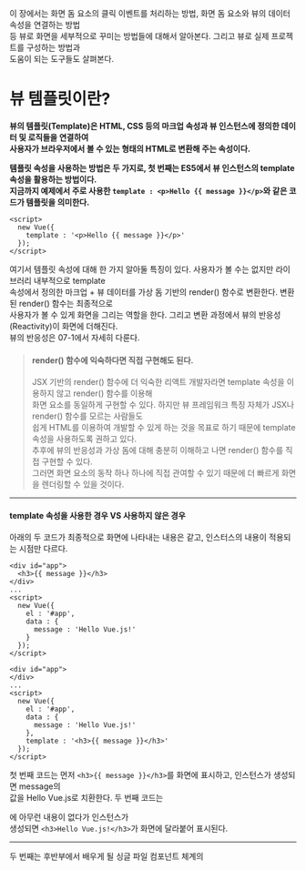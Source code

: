 이 장에서는 화면 돔 요소의 클릭 이벤트를 처리하는 방법, 화면 돔 요소와 뷰의 데이터 속성을 연결하는 방법  
등 뷰로 화면을 세부적으로 꾸미는 방법들에 대해서 알아본다. 그리고 뷰로 실제 프로젝트를 구성하는 방법과  
도움이 되는 도구들도 살펴본다.  

# 뷰 템플릿이란?
**뷰의 템플릿(Template)은 HTML, CSS 등의 마크업 속성과 뷰 인스턴스에 정의한 데이터 및 로직들을 연결하여  
사용자가 브라우저에서 볼 수 있는 형태의 HTML로 변환해 주는 속성이다.**   
  
**템플릿 속성을 사용하는 방법은 두 가지로, 첫 번째는 ES5에서 뷰 인스턴스의 template 속성을 활용하는 방법이다.  
지금까지 예제에서 주로 사용한 `template : <p>Hello {{ message }}</p>`와 같은 코드가 템플릿을 의미한다.**  

```
<script>
  new Vue({
    template : '<p>Hello {{ message }}</p>'
  });
</script>
```

여기서 템플릿 속성에 대해 한 가지 알아둘 특징이 있다. 사용자가 볼 수는 없지만 라이브러리 내부적으로 template  
속성에서 정의한 마크업 + 뷰 데이터를 가상 돔 기반의 render() 함수로 변환한다. 변환된 render() 함수는 최종적으로  
사용자가 볼 수 있게 화면을 그리는 역할을 한다. 그리고 변환 과정에서 뷰의 반응성(Reactivity)이 화면에 더해진다.   
뷰의 반응성은 07-1에서 자세히 다룬다.   

> #### render() 함수에 익숙하다면 직접 구현해도 된다.  
> JSX 기반의 render() 함수에 더 익숙한 리액트 개발자라면 template 속성을 이용하지 않고 render() 함수를 이용해  
> 화면 요소를 동일하게 구현할 수 있다. 하지만 뷰 프레임워크 특징 자체가 JSX나 render() 함수를 모르는 사람들도  
> 쉽게 HTML를 이용하여 개발할 수 있게 하는 것을 목표로 하기 때문에 template 속성을 사용하도록 권하고 있다.   
> 추후에 뷰의 반응성과 가상 돔에 대해 충분히 이해하고 나면 render() 함수를 직접 구현할 수 있다.  
> 그러면 화면 요소의 동작 하나 하나에 직접 관여할 수 있기 때문에 더 빠르게 화면을 렌더링할 수 있을 것이다.  

---
#### template 속성을 사용한 경우 VS 사용하지 않은 경우  
아래의 두 코드가 최종적으로 화면에 나타내는 내용은 같고, 인스터스의 내용이 적용되는 시점만 다르다.   
``` 
<div id="app">
  <h3>{{ message }}</h3>
</div>
...
<script>
  new Vue({
    el : '#app',
    data : {
      message : 'Hello Vue.js!'
    }
  });
</script>
```
```
<div id="app">
</div>
...
<script>
  new Vue({
    el : '#app',
    data : {
      message : 'Hello Vue.js!'
    },
    template : '<h3>{{ message }}</h3>'
  });
</script>
```
첫 번째 코드는 먼저 `<h3>{{ message }}</h3>`를 화면에 표시하고, 인스턴스가 생성되면 message의  
값을 Hello Vue.js로 치환한다. 두 번째 코드는 <div id="app">에 아무런 내용이 없다가 인스턴스가  
생성되면 `<h3>Hello Vue.js!</h3>`가 화면에 달라붙어 표시된다. 

--- 
  
두 번째는 후반부에서 배우게 될 싱글 파일 컴포넌트 체계의 <template> 코드를 활용하는 방법이다.  
ES5 문법은 지금까지 계속 실습해 왔기 때문에 익숙하겠지만 싱글 파일 컴포넌트 체계의 <template>  
코드 형식은 아직 낯설 것이다. 이 부분은 뒤에서 자세히 살펴본다.   
```
<!-- ES6 : 싱글 파일 컴포넌트 체계 -->
<template>
  <p>Hello {{ message }}</p>
</template>
```

템플릿에서 사용하는 뷰의 속성과 문법은 다음과 같다. 차례로 하나씩 살펴보자.  
- 데이터 바인딩
- 자바스크립트 표현식
- 디렉티브
- 이벤트 처리
- 고급 템플릿 기법
  
# 데이터 바인딩
데이터 바인딩(Data Binding)은 HTML 화면 요소를 뷰 인스턴스의 데이터와 연결하는 것을 의미한다.   
주요 문법으로는 {{}} 문법과 v-bind 속성이 있다.   

## {{}}- 콧수염 괄호
{{}}는 뷰 인스턴스의 데이터를 HTML 태그에 연결하는 가장 기본적인 텍스트 삽입 방식이다.  
{{}}는 모양이 콧수염과 비슷하다고 하여 콧수염 괄호라고 부른다. 뷰뿐만 아니라 다른 언어나  
프레임워크에서도 자주 사용되는 템플릿 문법(template syntax)이다.  
앞의 예제에서 계속 다뤘기 때문에 많이 익숙하겠지만 간단히 형식을 정리하면 다음과 같다.   
   
아래 코드는 data 속성의 message 속성 값인 Hello Vue.js!를 `<div>` 태그 안의 {{ message }}에  
연결하여 화면에 나타내는 코드이다. 여기서 만약 data 속성의 message 값이 바뀌면 뷰 반응성에 의해  
화면이 자동으로 갱신된다.   
```
<div id="app">
  {{ message }}
</div>

<script>
    new Vue({
      el : '#app',
      data : {
        message : 'Hello Vue.js!'
      }
    });
</script>
```

만약 뷰 데이터가 변경되어도 값을 바꾸고 싶지 않다면 오른쪽과 같이 v-once 속성을 사용한다.  
```
<div id="app" v-once>
  {{ message }}
</div>
```
  
## v-bind
v-bind는 아이디, 클래스, 스타일 등의 HTML 속성(attibutes) 값에 뷰 데이터 값을 연결할 때 사용하는  
데이터 연결 방식이다. 형식은 v-bind 속성으로 지정할 HTML 속성이나 props 속성 앞에 접두사로 붙여준다.  

```
<html>
    <head>
        <title>Vue template - Data Binding</title>
    </head>
    <body>
        <div id="app">
            <p v-bind:id="idA">아이디 바인딩</p>
            <p v-bind:class="classA">클래스 바인딩</p>
            <p v-bind:style="styleA">스타일 바인딩</p>
        </div>
        <script src="https://cdn.jsdelivr.net/npm/vue@2.5.2/dist/vue.js"></script>
        <script>
            new Vue({
                el : '#app',
                data : {
                    idA : 10,
                    classA : 'container',
                    styleA : 'color : blue' 
                }
            });
        </script>
    </body>
</html> 
```
이 코드는 HTML의 기본 속성인 id, class, style 앞에 v-bind:를 붙여서 뷰 인스턴스에 정의한  
데이터 속성과 연결하여 화면에 나타내는 예제이다. 코드를 실행하면 데이터의 값이 각 <p> 태그에  
연결되어 화면에 나타난다.   
![image](https://user-images.githubusercontent.com/33191974/149125145-8938bbb2-dbd0-45d0-8c89-ff6457ba5a62.png)    

실행 결과 화면을 보면 데이터 속성의 idA, classA, styleA 값이 화면의 요소에 각각 연결되어   
나타난 것을 확인할 수 있다. 특히 styleA 속성은 스타일 값이 적용되면서 바로 화면에 반영되어  
나타난다.   
    
추가로 v-bind:문법을 :로 간소화 할 수 있다. 예를 들어, v-bind:id와 :id는 같은 동작을 한다.     
이처럼 약식 문법을 사용할 때는 기본 문법과 약식 문법을 혼용해서 사용하지 않는 것이 좋다.   
또한 뷰 코드가 전반적으로 v- 접두사를 붙이는 형태이기 때문에 가급적 v-bind 속성을 이용하는  
것이 기존 HTML 문법과 구분도 되고 다른 사람이 코드를 파악하기도 쉽다.   

# 자바스크립트 표현식
뷰의 템플릿에서도 자바스크립트 표현식을 쓸 수 있다. 데이터 바인딩 방법 중 하나인 {{}}안에  
자바스크립트 표현식을 넣으면 된다. 이 전의 예제들은 단순하게 {{}}로 data 속성의 message만  
연결하여 표현했다. 다음 예제코드에서는 message 값을 화면에 나타낼 때 간단한 자바스크립트  
연산을 이용하여 다양한 결과를 표현한다.   

```
<html>
    <head>
        <title>Vue template - Data Binding</title>
    </head>
    <body>
        <div id="app">
           <p>{{ message }}</p>
           <p>{{ message + "!!!" }}</p>
           <p>{{ message.split('').reverse().join('') }}</p>
        </div>
        <script src="https://cdn.jsdelivr.net/npm/vue@2.5.2/dist/vue.js"></script>
        <script>
            new Vue({
                el : '#app',
                data : {
                    message : 'Hello Vue.js!'
                }
            });
        </script>
    </body>
</html>
```
첫 번째 `<p>` 태그는 message의 값 Hello Vue.js!를 그대로 출력한다. 두 번째 `<p>` 태그는  
message 값에 문자열 !!!를 추가하여 출력하기 때문에 Hello Vue.js!!!가 출력된다. 세 번째  
`<p>` 태그는 문자열 Hello Vue.js!의 순서를 바꿔 !sj.euV olleH로 출력한다. 문자열 순서를  
바꾸기 위해 자바스크립트 내장 API를 사용했다.  
![image](https://user-images.githubusercontent.com/33191974/149126719-e22bbb20-afa5-4578-87ce-78f99ed28174.png)  

이와 같이 자바스크립트 표현식을 이용하면 데이터를 원하는 형태로 표현할 수 있다.  
  
## 자바스크립트 표현식에서 주의할 점
자바스크립트 표현식을 사용할 때 주의할 점이 두 가지 있다. 첫째, 자바스크립트의 선언문과  
분기 구문은 사용할 수 없다. 둘째, 복잡한 연산은 인스턴스 안에서 처리하고 화면에는 간단한  
연산 결과만 표시해야 한다. 다음 예제 코드를 살펴보자.   

```
<html>
    <head>
        <title>Vue template - Data Binding</title>
    </head>
    <body>
        <div id="app">
            <!-- X, 선언문은 사용 불가능 -->
            {{ var a = 10; }}
            <!-- X, 분기 구문은 사용 불가능 -->
            {{ if (true) { return 100} }}
            <!-- O, 삼항 연산자로 표현 가능 -->
            {{ true ? 100 : 0 }}

            <!-- X, 복잡한 연산은 인스턴스 안에서 수행 -->
            {{ message.split('').reverse().join('') }}
            <!-- O, 스크립트에서 computed 속성으로 계산한 후 최종 값만 표현 -->
            {{ reversedMessage }}
        </div>
        <script src="https://cdn.jsdelivr.net/npm/vue@2.5.2/dist/vue.js"></script>
        <script>
            new Vue({
                el : '#app',
                data : {
                    message : 'Hello Vue.js!'
                },
                //데이터 속성을 자동으로 계산해 주는 속성
                computed : {
                    //{{ reversedMessage }}에 표현되기 전에 연산을 수행하는 함수
                    reversedMessage : function() {
                        return this.message.split('').reverse().join('');
                    }
                }
            });
        </script>
    </body>
</html>
```
{{ var a = 10; }}은 자바스크립트 선언문이고, {{ if (true) { return 100 } }}은   
구문이므로 브라우저로 실행하면 오류가 발생한다. 만약 분기 구문과 동일한 로직을 처리하고  
싶으면 자바스크립트의 삼항 연산자를 사용한다. 따라서 {{ if (true) { return 100 } }}에  
삼항 연산자를 적용한 {{ true ? 100 : 0 }}으로 대체할 수 있다.  
    
그리고 message의 텍스트 값을 역순으로 변환하는 연산은 HTML 단에서 수행하지 않고,  
자바스크립트 단에서 computed 속성을 이용하여 계산한 후 최종 결과 값만 표시한다.  
뷰에서 이러한 방식을 권하는 이유는 HTML에 최종적으로 표현될 값만 나타내고, 데이터의  
기본 연산은 자바스크립트 단에서 함으로써 화면단 코드의 가독성을 높일 수 있기 때문이다.  
이렇게 되면 화면단 코드를 훨씬 빠르게 읽을 수 있어 화면의 UI 구조를 쉽게 파악할 수 있다.  
    
또한 반복적인 연산에 대해서는 미리 계산하여 저장해 놓고, 필요할 때 바로 불러오는   
캐싱(caching) 효과를 얻을 수 있다. 캐싱이란 데이터나 값을 임시 장소에 미리 복사해 놓는 동작이다.  
일반적으로 데이터에 접근하는 시간이나 값을 다시 계산하는 시간이 오래 걸릴 때 해당 값을 미리  
임시 장소에 저장해놓고 필요할 때 바로 불러올 수 있기 때문에 수행 시간이 훨씬 빠르다.  
computed 속성의 캐싱 효과에 대해서는 뒤에서 자세히 살펴본다.   

# 디렉티브
뷰 디렉티브(Directive)란 HTML 태그 안에 v- 접두사를 가지는 모든 속성들을 의미한다.  
앞에서 배운 v-bind 속성도 디렉티브에 해당된다. 디렉티브의 형식은 다음과 같다.   

```
<a v-if="flag">두잇 Vue.js</a>  
```

위 `<a>` 태그는 뷰 인스턴스 데이터 속성에 정의된 flag 값에 따라 보이기도 하고 안 보이기도 한다.  
flag 값이 참(true)이면 '두잇 Vue.js' 텍스트가 화면에 보일 것이고, 값이 거짓(false)이면  
`<a>` 전체가 표시되지 않아 텍스트가 화면에서 보이지 않는다.  
  
디렉티브는 화면의 요소를 더 쉽게 조작하기 위해 사용하는 기능이다. 뷰의 데이터 값이 변경되었을  
때 화면의 요소들이 리액티브(Reactive)하게 반응하여 변경된 데이터 값에 따라 갱신된다.  
이런 식으로 화면의 요소를 직접 제어할 필요없이 뷰의 디렉티브를 활용하여 화면 요소들을  
조작할 수 있다. 참고로 뷰 디렉티브와 같은 방식으로 앵귤러와 리액트에서도 프레임워크 자체적으로  
화면 요소를 조작한다.    
  
그러면 동적인 웹 앱을 구현할 때 자주 사용하는 주요 디렉티브를 살펴보자.   
(디렉티브 이름 | 역할)  
- v-if : 지정한 뷰 데이터 값의 참, 거짓 여부에 따라 해당 HTML 태그를 화면에 표시하거나  
표시하지 않는다.  
- v-for : 지정한 뷰 데이터의 개수만큼 해당 HTML 태그를 반복 출력한다.   
- v-show : v-if와 유사하게 데이터의 진위 여부에 따라 해당 HTML 태그를 화면에 표시하거나   
표시하지 않는다. 다만, v-if는 해당 태그를 완전히 삭제하지만 v-show는 css 효과만   
display:none;으로 주어 실제 태그는 남아 있고 화면 상으로만 보이지 않는다.  
- v-bind : HTML 태그의 기본 속성과 뷰 데이터 속성을 연결한다.   
- v-on : 화면 요소의 이벤트를 감지하여 처리할 때 사용한다. 예를 들어, v-on:click은   
해당 태그의 클릭 이벤트를 감지하여 특정 메서드를 실행할 수 있다.   
- v-model : 폼(form)에서 주로 사용되는 속성이다. 폼에 입력한 값을 뷰 인스턴스의 데이터와   
즉시 동기화한다. 화면에 입력된 값을 저장하여 서버에 보내거나 watch와 같은 고급 속성을  
이용하여 추가 로직을 수행할 수 있다. `<input>`, `<select>`, `<textarea>` 태그에만  
사용할 수 있다.   
  
그럼 각 디렉티브의 동작을 코드로 확인해보자.  

```  
<html>
    <head>
        <title>Vue Template - Directives</title>
    </head>
    <body>
        <div id="app">
            <!-- 
                1. v-if : 분기 처리의 조건 값인 flag 값이 true이므로 
                '두잇 Vue.js' 텍스트를 화면에 표시한다.
            -->
            <a v-if="flag">두잇 Vue.js</a>
            <ul>
                <!-- 
                    2. v-for : 뷰 데이터 systems는 android, ios, window의  
                    총 3개의 값을 가지는 배열이다. 이 배열의 요소개수만큼 <li>  
                    태그가 반복되어 {{ system }}으로 각 요소의 값을 화면에 표시한다.                        
                 -->
                <li v-for="system in systems">{{ system }}</li>
            </ul>
            <!-- 
                3. v-show : v-if와 마찬가지로 flag 값이 true이므로 '두잇 Vue.js'를 
                화면에 표시한다.
             -->
            <p v-show="flag">두잇 Vue.js</p>
            <!-- 
                4. v-bind : HTML 태그의 id 속성을 뷰 데이터에 선언한 uid 값과 연결하여   
                화면에 표시한다. 
             -->
            <h5 v-bind:id="uid">뷰 입문서</h5>
            <!-- 
                5. v-on : [경고 창 버튼]을 클릭했을 때 해당 이벤트를 감지하여 
                methods 속성에 선언한 popupAlert() 메서드를 수행한다.
                결과적으로 브라우저 기본 경고 창을 연다. 
             -->
            <button v-on:click="popupAlert">경고 창 버튼</button>
        </div>

        <script src="https://cdn.jsdelivr.net/npm/vue@2.5.2/dist/vue.js"></script>
        <script>
            new Vue({
                el : '#app',
                data : {
                    //1
                    flag : true,
                    //2
                    systems : ['android', 'ios', 'window'],
                    //4
                    uid : 10
                },
                methods : {
                    //5
                    popupAlert : function() {
                        return alert('경고 창 표시');
                    }
                }
            });
        </script>
    </body>
</html>  
```
  
![image](https://user-images.githubusercontent.com/33191974/149132403-95bebec1-ae1c-4056-ac04-f2dd775e6adf.png)  
위 결과 화면에서 [경고 창 버튼]을 클릭해서 실제로 경고 창이 열리는지 확인한다. 그리고 flag  
값을 변경하고 크롬 개발자 도구로 화면 요소 검사를 했을 때 <p>두잇 Vue.js</p>에 어떤 변화가  
있는지 확인해보자.   
  
> #### 앵귤러 디렉티브와 뷰 디렉티브   
> 앵귤러에서 사용하는 디렉티브 역시 뷰의 디렉티브와 비슷한 역할을 한다.  
> 개발자가 돔 요소를 직접 제어하지 않고 프레임워크에서 돔 요소 제어 권한을 위임하는 것이다.  
> 물론 필요에 따라 앵귤러나 뷰 모두 개발자가 직접 돔 요소에 접근할 수는 있지만 프레임워크에서  
> 권하지는 않는다. 또한 앵귤러와 뷰 모두 형식과 기능을 직접 제작해서 사용할 수 있다.  
  
# 이벤트 처리
웹 앱에서 사용자의 클릭이나 키보드 입력과 같은 이벤트를 처리하는 것은 당연하다.  
뷰 역시 화면에서 발생한 이벤트를 처리하기 위해 v-on 디렉티브와 methods 속성을 활용한다.   
제이쿼리 못지않게 뷰도 이벤트 처리가 매우 간단하다. 그럼 다음 코드로 간단한 버튼 클릭  
이벤트를 처리해보자.  

```
...
<button v-on:click="clickBtn">클릭</button>
...
<script>
  methods : {
    clickBtn : function() {
      alert('clicked');
    }
  }
</script>
```
  
위 코드는 `<button>` 태그에 `v-on:click` 디렉티브를 추가하여 `클릭` 버튼을 클릭하면 `clickBtn()`  
메서드가 실행되도록 지정했다. 따라서 `클릭` 버튼을 클릭하면 methods 속성의 `clickBtn()`  
메서드에 정의한 alert() 내장 API가 실행된다. 코드를 실행하여 결과를 확인해보자.  
![image](https://user-images.githubusercontent.com/33191974/149510867-f727fa60-3022-43ff-a9e1-d2de4e5237f3.png)   
그리고 v-on 디렉티브로 메서드를 호출할 때 아래와 같이 인자 값을 넘기는 방법도 있다.   
  
```
...
<button v-on:click="clickBtn(10)">클릭</button>  
...
<script>
  methods : {
    clickBtn : function(num) {
      alert('clicked' + num + ' times');
    }
  }
</script>
```
  
이전 예제와 다르게 이벤트가 발생할 때 호출될 메서드 이름이 clickBtn만 적지 않고, `clickBtn(10)`  
으로 적었다. 메서드에서도 마찬가지로 `clickBtn : function(num) { }`로 num 인자를 받을 수 있게  
구현했기 때문에 `클릭` 버튼을 클릭하면 넘겨받은 인자값이 10을 사용하여 경고창 메시지를  
생성한다.    
![image](https://user-images.githubusercontent.com/33191974/149511418-3b5c77ed-e9bc-44a9-b068-889a2037b923.png)  
마지막으로 event 인자를 이용해 화면 요소의 돔 이벤트에 접근해보자.  
  
```
...
<button v-on:click="clickBtn">클릭</button>
...
<script>
  methods : {
    clickBtn : function(event) {
      console.log(event);
    }
  }
</script>
```
  
HTML 태그에서` v-on:click`으로 호출하는 메서드에 인자를 전달하지 않아도 `clickBtn:   
function(event) {}`와 같이 event 인자를 정의하면 해당 돔 요소의 이벤트 객체에 접근할 수 있다.  
코드를 실행하고 `클릭` 버튼을 클릭하면 아래와 같은 결과 화면이 나온다.   
![image](https://user-images.githubusercontent.com/33191974/149512039-0b2c82a9-25f1-41e3-8ec5-6faaf68ee4f4.png)    

# 고급 템플릿 기법
고급 템플릿 기법은 실제 애플리케이션을 개발할 때 유용한 속성으로, 앞에서 배운 데이터 바인딩,   
디렉티브와 같은 기본적인 문법과 함께 사용한다.   
    
## computed 속성
데이터를 가공하는 등의 복잡한 연산은 뷰 인스턴스 안에서 하고 최종적으로 HTML에는 데이터를  
표현만 해야 한다고 설명했다. computed 속성은 이러한 데이터 연산들을 정의하는 영역이다.  
앞의 자바스크립트 표현식을 설명할 때 이미 아래의 예제를 살펴보았다.  

```
...
<div id="app">
  <p>{{ reverseMessage }}</p>
</div>
...
<script>
  new Vue({
    el : '#app',
    data : {
      message : 'Hello Vue.js!'
    },
    computed : {
      reverseMessage : function() {
        return this.message.split('').reverse().join('');
      }
    }
  });
</script>
```
  
HTML에 바로 {{ message.split('').reverse().join('') }}를 정의할 수도 있지만 앞의 코드처럼   
computed 속성인 reverseMessage를 활용하면 HTML 표현단의 코드가 더 깔끔해진다.  
그럼 더 쉽게 코드를 파악할 수 있을 것이다.   
   
computed 속성의 첫 번째 장점은 data 속성값의 변화에 따라 자동으로 다시 연산한다는 점이다.   
예를 들어, computed 속성에서 사용하고 있는 data 속성값이 변경되면 전체값을 다시 한 번   
계산한다. 두 번째 장점은 캐싱이다. 캐싱은 앞에서도 설명했지만 동일한 연산을 반복해서 하지 않기 위해  
연산의 결과값을 미리 저장하고 있다가 필요할 때 불러오는 동작이다. 여기서는 reverseMessage 값을  
한 번만 표현했지만 만약 화면의 여러 곳에 값을 표시해야 한다면 computed 속성의 reversedMessage()가  
미리 연산한 결과를 가지고 있다가 화면에 결과만 표시한다.   
  
여기서 캐싱의 특징을 정확히 이해하려면 methods 속성을 언급하지 않을 수 없으므로 methods 속성과  
computed 속성의 차이점을 알아보겠다.  
  
## computed 속성과 methods 속성의 차이점
일단 methods 속성과 computed 속성의 가장 큰 차이점은 methods 속성은 호출할 때만 해당 로직이 수행되고,  
computed 속성은 대상 데이터의 값이 변경되면 자동적으로 수행된다는 것이다. 다시 말해 수동적으로 데이터를  
갱신하느냐, 능동적으로 데이터를 갱신하느냐의 차이점이 있다.  
   
위 내용을 다음 예제 코드로 살펴보자.  
  
```
<html>
    <head>
        <title>Vue Template - Event Handling</title>
    </head>
    <body>
        <div id="app">
            <p>{{ message }}</p>
            <button v-on:click="reverseMsg">문자열 역순</button>
        </div>

        <script src="https://cdn.jsdelivr.net/npm/vue@2.5.2/dist/vue.js"></script>
        <script>
            new Vue({
                el : '#app',
                data : {
                    message : 'Hello Vue.js!'
                },
                methods : {
                    reverseMsg : function() {
                        this.message = this.message.split('').reverse().join('');
                        return this.message;
                    }
                } 
            });
        </script>
    </body>
</html>
```
  
위 코드는 앞에서 살펴본 computed 속성으로 문자열 순서를 바꾼 코드와 동일한 결과를 나타낸다.  
다만 차이점이 있다면 [문자열 역순] 버튼을 클릭했을 때만 문자열 순서를 역으로 변환한다는 것이다.  
![image](https://user-images.githubusercontent.com/33191974/149616068-91188cdb-2bb0-45ec-a86b-5b5968bc820d.png)  
![image](https://user-images.githubusercontent.com/33191974/149616073-f365f5b7-6ab3-4b3c-bf73-8584c55cb52e.png)  
위의 차이점을 인지한 상태에서 다시 캐싱 면에서 두 속성을 보면 methods 속성은 수행할 때마다 연산을 하기 때문에   
별도로 캐싱을 하지 않지만, computed 속성은 데이터가 변경되지 않는 한 이전의 계산 값을 가지고 있다가(캐싱하고 있다가)  
필요할 때 바로 반환해준다. **따라서 복잡한 연산을 반복 수행해서 화면에 나타내야 한다면 computed 속성을 이용하는 것이  
methods 속성을 이용하는 것보다 성능 면에서 효율적이다.**   
  
## watch 속성
watch 속성은 데이터 변화를 감지하여 자동으로 특정 로직을 수행한다. computed 속성과 유사하지만 computed 속성은 내장 API를  
활용한 간단한 연산 정도로 적합한 반면에, watch 속성은 데이터 호출과 같이 시간이 상대적으로 더 많이 소모되는 비동기 처리에  
적합하다.   

> #### 비동기 처리가 무엇인가요?  
> 웹 앱에서 데이터를 호출할 때 일반적으로 서버에 http 요청을 보낸다. 그런데 자바스크립트 코드가 실행되는 시점에서는 서버에   
> 보낸 요청이 언제 응답이 올 지 알 수 없다. 따라서 다른 자바스크립트 연산에 영향을 주지 못하도록 별도의 영역(실행 컨텍스트)  
> 에서 해당 데이터를 요청하고 응답을 기다린다. 이를 자바스크립트 비동기 처리 로직이라고 한다.  

watch 속성이 어떻게 동작하는지 확인하기 위해 다음 코드를 살펴보자.   

```  
<html>
    <head>
        <title>Vue Template - Event Handling</title>
    </head>
    <body>
        <div id="app">
            <input v-model="message">
        </div>

        <script src="https://cdn.jsdelivr.net/npm/vue@2.5.2/dist/vue.js"></script>
        <script>
            new Vue({
                el : '#app',
                data : {
                    message : 'Hello Vue.js!'
                },
                watch : {
                    message : function(data) {
                        console.log("message의 값이 바뀝니다 : ", data);
                    }
                } 
            });
        </script>
    </body>
</html>
```
위 코드는 간단한 인풋 박스(input box)의 입력 값을 v-model 디렉티브로 연결하여 입력값에 변화가 있을 때마다  
watch 속성에서 변화된 값을 로그로 출력한다. v-model 디렉티브는 앵귤러의 양방향 데이터 바인딩을 본따 만든 뷰의  
기능이다. 앵귤러와 동일한 방식으로 화면단의 데이터를 스크립트단의 특정 데이터와 일치시켜 준다.    
![image](https://user-images.githubusercontent.com/33191974/149616448-56296ee1-170a-4d7c-9d3b-61b913101816.png)   

# 직접 해보자.[문제 샘플](https://github.com/joshua1988/doit-vuejs/tree/master/quiz/05-1)   
앞에서 배운 뷰 템플릿 속성중 {{}} 문법과 v-bind 디렉티브를 이용한 데이터 바인딩, v-on 디렉티브와 v-if 디렉티브를 직접  
사용해보자.  
  
## 1. {{}}를 이용해 데이터 바인딩하기
app.js 코드 주석 #1에 따라 data 속성 1개를 추가하고, 추가한 data 속성을 {{}}를 이용해 화면에 표시한다.  

## 2. v-bind 디렉티브를 이용해 데이터 바인딩하기
app.js 코드 주석 #2에 따라 data 속성 uid의 값을 10에서 20으로 변경한 후 크롬 개발자 도구의  
요소 검사 기능을 이용하여 `<p>` 태그의 id 값이 어떻게 바뀌는지 확인해보자.  
  
## 3. v-on 디렉티브를 이용해 클릭 이벤트 처리하기  
app.js 코드 주석 #3에 따라 화면의 버튼이 클릭되었을 때 동작할 이벤트 메서드 1개를 methods  
속성에 정의한다. 화면에 <button> 태그를 추가하고 v-on:click 속성을 추가한 후 새로 추가한   
이벤트 메서드를 연결한다. 버튼을 클릭했을 때 정의한 이벤트 메서드가 정상적으로 동작하는지  
확인해보자.   

## v-if를 디렉티브 조건에 따라 화면이 어떻게 바뀌는지 확인하기
app.js 코드 주석 #4에 따라 data 속성 flag의 값을 false로 변경한 후 화면에 어떤 변화가  
있는지 확인해보자. 반대로 false에서 true로도 변경해서 화면을 확인해보자.  
   
app.js    
```  
<!DOCTYPE html>
<html>
  <head>
    <meta charset="utf-8">
    <meta name="viewport" content="width=device-width, initial-scale=1.0">
    <title>Vue Templates Quiz</title>
  </head>
  <body>
    <div id="app">
      <header>
        <h3>
          {{ message }},
          <!-- #1. 새로 추가한 데이터 속성을 아래에 추가 -->
        </h3>
      </header>
      <section>
        <!-- #2. uid 값을 변경한 후 크롬 개발자 도구의 '요소 검사' 기능으로 아래 p 태그의 id 값 확인 -->
        <p v-bind:id="uid"></p>

        <button v-on:click="clickBtn">alert</button>
        <!-- 위 코드와 아래 코드는 동일한 역할을 수행. v-on:를 간소화한 문법은 @ -->
        <!-- <button @click="clickBtn">alert</button> -->

        <!-- #3. button 태그를 추가하고 새로 추가한 클릭 메서드를 연결 -->


        <!-- #4. 데이터의 flag 속성 값의 변화에 따라 아래 내용이 어떻게 변하는지 확인 -->
        <ul v-if="flag">
          <li>1</li>
          <li>2</li>
          <li>3</li>
        </ul>
      </section>
    </div>

    <script src="js/vendor/vue.js"></script>
    <script src="js/app.js"></script>
  </body>
</html>  
```
  
index.html  
```
<!DOCTYPE html>
<html>
  <head>
    <meta charset="utf-8">
    <meta name="viewport" content="width=device-width, initial-scale=1.0">
    <title>Vue Templates Quiz</title>
  </head>
  <body>
    <div id="app">
      <header>
        <h3>
          {{ message }},
          <!-- #1. 새로 추가한 데이터 속성을 아래에 추가 -->
        </h3>
      </header>
      <section>
        <!-- #2. uid 값을 변경한 후 크롬 개발자 도구의 '요소 검사' 기능으로 아래 p 태그의 id 값 확인 -->
        <p v-bind:id="uid"></p>

        <button v-on:click="clickBtn">alert</button>
        <!-- 위 코드와 아래 코드는 동일한 역할을 수행. v-on:를 간소화한 문법은 @ -->
        <!-- <button @click="clickBtn">alert</button> -->

        <!-- #3. button 태그를 추가하고 새로 추가한 클릭 메서드를 연결 -->


        <!-- #4. 데이터의 flag 속성 값의 변화에 따라 아래 내용이 어떻게 변하는지 확인 -->
        <ul v-if="flag">
          <li>1</li>
          <li>2</li>
          <li>3</li>
        </ul>
      </section>
    </div>

    <script src="js/vendor/vue.js"></script>
    <script src="js/app.js"></script>
  </body>
</html>
```  
  
  
  
  
  
   
 
  
  
  
  
  
  
  
  

  
  
  
  

  
  
  
  
  
  
  

  
  
  
  
  






































